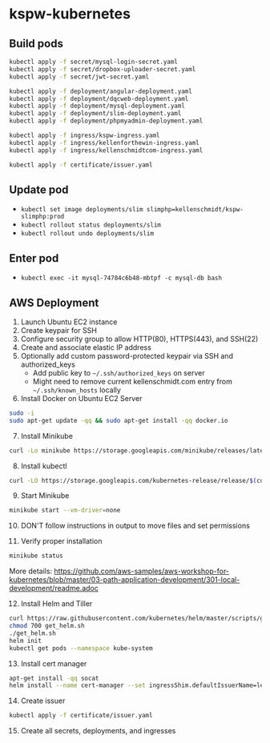 # kspw-kubernetes

## Build pods

```sh
kubectl apply -f secret/mysql-login-secret.yaml
kubectl apply -f secret/dropbox-uploader-secret.yaml
kubectl apply -f secret/jwt-secret.yaml
```

```sh
kubectl apply -f deployment/angular-deployment.yaml
kubectl apply -f deployment/dqcweb-deployment.yaml
kubectl apply -f deployment/mysql-deployment.yaml
kubectl apply -f deployment/slim-deployment.yaml
kubectl apply -f deployment/phpmyadmin-deployment.yaml
```

```sh
kubectl apply -f ingress/kspw-ingress.yaml
kubectl apply -f ingress/kellenforthewin-ingress.yaml
kubectl apply -f ingress/kellenschmidtcom-ingress.yaml
```

```sh
kubectl apply -f certificate/issuer.yaml
```

## Update pod

- `kubectl set image deployments/slim slimphp=kellenschmidt/kspw-slimphp:prod`
- `kubectl rollout status deployments/slim`
- `kubectl rollout undo deployments/slim`

## Enter pod

- `kubectl exec -it mysql-74784c6b48-mbtpf -c mysql-db bash`

## AWS Deployment

1. Launch Ubuntu EC2 instance
2. Create keypair for SSH
3. Configure security group to allow HTTP(80), HTTPS(443), and SSH(22)
4. Create and associate elastic IP address
5. Optionally add custom password-protected keypair via SSH and authorized_keys
    * Add public key to `~/.ssh/authorized_keys` on server
    * Might need to remove current kellenschmidt.com entry from `~/.ssh/known_hosts` locally
6. Install Docker on Ubuntu EC2 Server

```sh
sudo -i
sudo apt-get update -qq && sudo apt-get install -qq docker.io
```

7. Install Minikube

```sh
curl -Lo minikube https://storage.googleapis.com/minikube/releases/latest/minikube-linux-amd64 && chmod +x minikube && mv minikube /usr/local/bin/
```

8. Install kubectl

```sh
curl -LO https://storage.googleapis.com/kubernetes-release/release/$(curl -s https://storage.googleapis.com/kubernetes-release/release/stable.txt)/bin/linux/amd64/kubectl && chmod +x ./kubectl && sudo mv ./kubectl /usr/local/bin/kubectl
```

9. Start Minikube

```sh
minikube start --vm-driver=none
```

10. DON'T follow instructions in output to move files and set permissions

11. Verify proper installation

```sh
minikube status
```

More details: https://github.com/aws-samples/aws-workshop-for-kubernetes/blob/master/03-path-application-development/301-local-development/readme.adoc

12. Install Helm and Tiller

```sh
curl https://raw.githubusercontent.com/kubernetes/helm/master/scripts/get > get_helm.sh
chmod 700 get_helm.sh
./get_helm.sh
helm init
kubectl get pods --namespace kube-system
```

13. Install cert manager

```sh
apt-get install -qq socat
helm install --name cert-manager --set ingressShim.defaultIssuerName=letsencrypt-prod2 --set ingressShim.defaultIssuerKind=ClusterIssuer stable/cert-manager
```

14. Create issuer

```sh
kubectl apply -f certificate/issuer.yaml
```

15. Create all secrets, deployments, and ingresses

